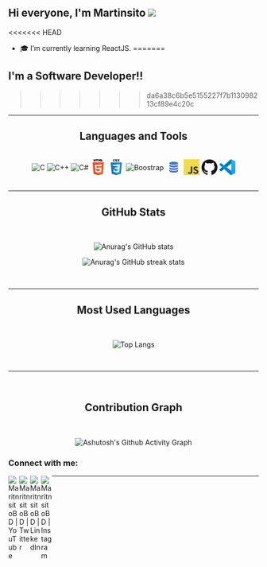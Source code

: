 ## Hi everyone, I'm Martinsito <img src = "https://raw.githubusercontent.com/MartinHeinz/MartinHeinz/master/wave.gif" width = 50px>

<<<<<<< HEAD
- 🎓 I’m currently learning ReactJS. 
=======
## I'm a Software Developer!!
>>>>>>> da6a38c6b5e5155227f7b113098213cf89e4c20c

---
<h2 align="center">Languages and Tools</h2>
<div style="display: inline_block" align="center"><br>
    <img align="center" alt="C" width="32px" src="https://raw.githubusercontent.com/jmnote/z-icons/master/svg/c.svg" />
    <img align="center" alt="C++" width="32px" src="https://raw.githubusercontent.com/jmnote/z-icons/master/svg/cpp.svg" />
    <img align="center" alt="C#" width="32px" src="https://raw.githubusercontent.com/jmnote/z-icons/master/svg/csharp.svg" />
    <img align="center" alt="HTML5" width="32px" src="https://raw.githubusercontent.com/github/explore/80688e429a7d4ef2fca1e82350fe8e3517d3494d/topics/html/html.png" />
    <img align="center" alt="CSS3" width="32px" src="https://raw.githubusercontent.com/github/explore/80688e429a7d4ef2fca1e82350fe8e3517d3494d/topics/css/css.png" />
    <img align="center" alt="Boostrap" width="32px" src="https://raw.githubusercontent.com/jmnote/z-icons/master/svg/bootstrap.svg" />
    <img align="center" alt="SQL" width="32px" src="https://raw.githubusercontent.com/github/explore/80688e429a7d4ef2fca1e82350fe8e3517d3494d/topics/sql/sql.png" />
    <img align="center" alt="JavaScript" width="32px" src="https://raw.githubusercontent.com/github/explore/80688e429a7d4ef2fca1e82350fe8e3517d3494d/topics/javascript/javascript.png" />
    <img align="center" alt="GitHub" width="32px" src="https://raw.githubusercontent.com/github/explore/78df643247d429f6cc873026c0622819ad797942/topics/github/github.png" />
    <img align="center" alt="Visual Studio Code" width="32px" src="https://raw.githubusercontent.com/github/explore/80688e429a7d4ef2fca1e82350fe8e3517d3494d/topics/visual-studio-code/visual-studio-code.png" />
</div>
<br>
 
 ---

<h2 align="center">GitHub Stats</h2>
<div align="center">

<br>

![Anurag's GitHub stats](https://github-readme-stats.vercel.app/api?username=MartinsitoBritoDiaz&theme=algolia&show_icons=true)


![Anurag's GitHub streak stats](https://github-readme-streak-stats.herokuapp.com/?user=MartinsitoBritoDiaz&theme=algolia&show_icons=true)

</div>

<br>

---

<h2 align="center">Most Used Languages</h2>
<div align="center">

<br>

![Top Langs](https://github-readme-stats.vercel.app/api/top-langs/?username=MartinsitoBritoDiaz&theme=algolia&langs_count=9)

</div>

<br>

---

<br>

<h2 align="center">Contribution Graph</h2>
<div align="center">

 <br>

![Ashutosh's Github Activity Graph](https://activity-graph.herokuapp.com/graph?username=MartinsitoBritoDiaz&theme=react-dark)

</div>

### Connect with me:

[<img align="left" alt="MaritnsitoBD | YouTube" width="22px" src="https://cdn.jsdelivr.net/npm/simple-icons@v3/icons/youtube.svg" />][youtube]
[<img align="left" alt="MaritnsitoBD | Twitter" width="22px" src="https://cdn.jsdelivr.net/npm/simple-icons@v3/icons/twitter.svg" />][twitter]
[<img align="left" alt="MaritnsitoBD | LinkedIn" width="22px" src="https://cdn.jsdelivr.net/npm/simple-icons@v3/icons/linkedin.svg" />][linkedin]
[<img align="left" alt="MaritnsitoBD | Instagram" width="22px" src="https://cdn.jsdelivr.net/npm/simple-icons@v3/icons/instagram.svg" />][instagram]

---

[twitter]: https://twitter.com/martinbd09
[youtube]: https://www.youtube.com/channel/UCw9i37_jIH09xYRGKUNrUXg
[instagram]: https://www.instagram.com/martinbd09/
[linkedin]: https://www.linkedin.com/in/martinsito-brito-diaz-ab4a48213/
